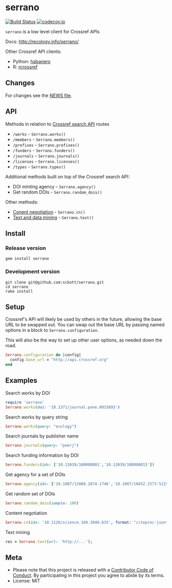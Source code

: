 serrano
=========

[![Build Status](https://api.travis-ci.org/sckott/serrano.png)](https://travis-ci.org/sckott/serrano)
[![codecov.io](http://codecov.io/github/sckott/serrano/coverage.svg?branch=master)](http://codecov.io/github/sckott/serrano?branch=master)

`serrano` is a low level client for Crossref APIs

Docs: http://recology.info/serrano/

Other Crossref API clients:

- Python: [habanero](https://github.com/sckott/habanero)
- R: [rcrossref](https://github.com/ropensci/rcrossref)

## Changes

For changes see the [NEWS file](NEWS.md).

## API

Methods in relation to [Crossref search API][crapi] routes

* `/works` - `Serrano.works()`
* `/members` - `Serrano.members()`
* `/prefixes` - `Serrano.prefixes()`
* `/funders` - `Serrano.funders()`
* `/journals` - `Serrano.journals()`
* `/licenses` - `Serrano.licenses()`
* `/types` - `Serrano.types()`

Additional methods built on top of the Crossref search API:

* DOI minting agency - `Serrano.agency()`
* Get random DOIs - `Serrano.random_dois()`

Other methods:

* [Conent negotiation][cn] - `Serrano.cn()`
* [Text and data mining][tdm] - `Serrano.text()`

## Install

### Release version

```
gem install serrano
```

### Development version

```
git clone git@github.com:sckott/serrano.git
cd serrano
rake install
```

## Setup

Crossref's API will likely be used by others in the future, allowing the base URL to be swapped out. You can swap out the base URL by passing named options in a block to `Serrano.configuration`. 

This will also be the way to set up other user options, as needed down the road.

```ruby
Serrano.configuration do |config|
  config.base_url = "http://api.crossref.org"
end
```

## Examples

Search works by DOI

```ruby
require 'serrano'
Serrano.works(doi: '10.1371/journal.pone.0033693')
```

Search works by query string

```ruby
Serrano.works(query: "ecology")
```

Search journals by publisher name

```ruby
Serrano.journals(query: "peerj")
```

Search funding information by DOI

```ruby
Serrano.funders(ids: ['10.13039/100000001','10.13039/100000015'])
```

Get agency for a set of DOIs

```ruby
Serrano.agency(ids: ['10.1007/12080.1874-1746','10.1007/10452.1573-5125'])
```

Get random set of DOIs

```ruby
Serrano.random_dois(sample: 100)
```

Content negotiation

```ruby
Serrano.cn(ids: '10.1126/science.169.3946.635', format: "citeproc-json")
```

Text mining

```ruby
res = Serrano.text(url: 'http://...');
```

## Meta

* Please note that this project is released with a [Contributor Code of Conduct](CONDUCT.md). By participating in this project you agree to abide by its terms.
* License: MIT

[crapi]: https://github.com/CrossRef/rest-api-doc/blob/master/rest_api.md
[cn]: http://www.crosscite.org/cn/
[tdm]: http://www.crossref.org/tdm/

